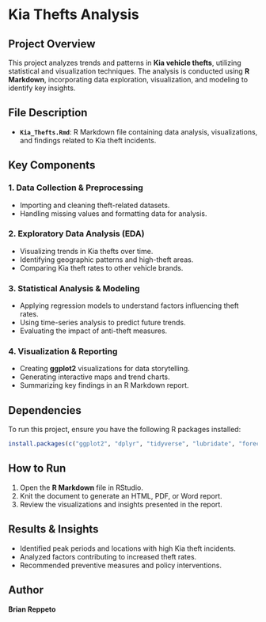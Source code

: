 # Kia Thefts Analysis

## Project Overview
This project analyzes trends and patterns in **Kia vehicle thefts**, utilizing statistical and visualization techniques. The analysis is conducted using **R Markdown**, incorporating data exploration, visualization, and modeling to identify key insights.

## File Description
- **`Kia_Thefts.Rmd`**: R Markdown file containing data analysis, visualizations, and findings related to Kia theft incidents.

## Key Components
### 1. Data Collection & Preprocessing
- Importing and cleaning theft-related datasets.
- Handling missing values and formatting data for analysis.

### 2. Exploratory Data Analysis (EDA)
- Visualizing trends in Kia thefts over time.
- Identifying geographic patterns and high-theft areas.
- Comparing Kia theft rates to other vehicle brands.

### 3. Statistical Analysis & Modeling
- Applying regression models to understand factors influencing theft rates.
- Using time-series analysis to predict future trends.
- Evaluating the impact of anti-theft measures.

### 4. Visualization & Reporting
- Creating **ggplot2** visualizations for data storytelling.
- Generating interactive maps and trend charts.
- Summarizing key findings in an R Markdown report.

## Dependencies
To run this project, ensure you have the following R packages installed:

```r
install.packages(c("ggplot2", "dplyr", "tidyverse", "lubridate", "forecast", "leaflet", "knitr", "rmarkdown"))
```

## How to Run
1. Open the **R Markdown** file in RStudio.
2. Knit the document to generate an HTML, PDF, or Word report.
3. Review the visualizations and insights presented in the report.

## Results & Insights
- Identified peak periods and locations with high Kia theft incidents.
- Analyzed factors contributing to increased theft rates.
- Recommended preventive measures and policy interventions.

## Author
**Brian Reppeto**  

